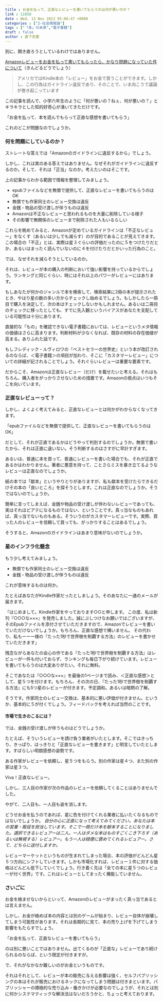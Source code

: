 ```yaml
---
title : お金を払って、正直なレビューを書いてもらうのは何が悪いのか？
link : 11858
date : Wed, 13 Nov 2013 05:06:47 +0000
categories : ["2-社会情報論"]
tags : ["「本」の未来","電子書籍"]
draft : false
author : 倉下忠憲
---
```


別に、開き直ろうとしているわけではありません。

<a href="http://kindou.info/21155.html" target="_blank">Amazonレビューをお金を払って書いてもらったら、かなり問題になっていた件について</a>（きんどるどうでしょう）

<blockquote>
アメリカではKindle本の「レビュー」をお金で買うことができます。しかし、この行為はガイドライン違反であり、そのことで、いま向こうで議論が巻き起こっています
</blockquote>

この記事を読んで、小学六年生のように「何が悪いの？ねぇ、何が悪いの？」とキラキラとした知的好奇心が湧いてきただけです。

「お金を払って、本を読んでもらって正直な感想を書いてもらう」

これのどこが問題なのでしょうか。

<H3>何を問題にしているのか？</H3>ストレートな答えでは「Amazonのガイドラインに違反するから」でしょう。

しかし、これは実のある答えではありません。なぜそれがガイドラインに違反するのか。そして、それは「正当」なのか。考えたいのはそこです。

上の記事からわかる範囲で情報を整理してみましょう。

<ul>
	<li>epubファイルなどを無償で提供して、正直なレビューを書いてもらうのはOK</li>
	<li>無償でも作家同士のレビュー交換は違反</li>
	<li>金銭・物品の受け渡しが伴うものは違反</li>
	<li>Amazonは不正なレビューと思われるものを大量に削除している様子</li>
	<li>その影響で無関係のレビューまで削除された人もいるらしい</li>
</ul>

これらを眺めてみると、Amazonが定めているガイドラインは「不正なレビュー」をなくす（あるいは少しでも減らす）のが目的であることが見えてきます。この場合の「不正」とは、実際は星３ぐらいの評価だったのに５をつけたりだとか、あるいはまったく読んでいないのに４を付けたりだとかいった行為のこと。

では、なぜそれを減らそうとしているのか。

それは、レビューが本の購入の判断において強い影響を持っているからでしょう。ランキングと同じぐらい、時にはそれ以上のパワーがレビューにはあります。

もしあなたが何かのジャンルで本を検索して、検索結果に2冊の本が提示されたとき、やはり星の数の多い方からチェックし始めるでしょう。もしかしたら一冊目で購入を決定して、次の本はチェックしないかもしれません。あるいは二冊目のチェックに移ったとしても、すでに先入観というバイアスがあなたを支配している可能性は十分にあります。

直接的な「もの」を確認できない電子書籍においては、レビューというメタ情報の価値はさらに高まります。判断材料が少なくなれば、既存の材料の存在価値が高まる。ありふれた話です。

もしフレディック・ルヴィロワの『ベストセラーの世界史』という本が改訂されるのならば、＜電子書籍＞の項目が加わり、そこに「カスタマーレビュー」についての詳細が記されることでしょう。それぐらいレビューは重要な要素です。

だからこそ、Amazonは正直なレビュー（だけ）を載せたいと考える。それはもちろん、購入者をがっかりさせないための措置です。Amazonの視点はいつもそこを向いています。

<H3>正直なレビューって？</H3>しかし、よくよく考えてみると、正直なレビューとは何かがわからなくなってきます。

「epubファイルなどを無償で提供して、正直なレビューを書いてもらうのはOK」

だとして、それが正直であるかはどうやって判別するのでしょうか。無償で書いたから、それは正直に違いない。そう判断するのはさすがに早計すぎます。

あるいは、普通に本を買って、普通にレビューを書いた場合でも、それが正直であるかはわかりません。著者に悪意を持って、ことさらミスを暴き立てるようなレビューは正直なのでしょうか。

紙の本では「献本」というやりとりがありますが、私も献本を受けたらできるだけその本の「良いところ」を探そうとします。これは正直なのでしょうか。そうではないのでしょうか。

簡単に言ってしまえば、金銭や物品の受け渡しが伴わないレビューであっても、実はそれほどアテになるものではない、ということです。真っ当なものもあれば、真っ当でないものもある。そういうのがカスタマーレビューです。実際、買った人のレビューを信頼して買っても、がっかりすることはあるでしょう。

そうすると、Amazonのガイドラインはあまり意味がないのでしょうか。

<H3>星のインフラ化懸念</H3>もう少し考えてみましょう。

<ul>
	<li>無償でも作家同士のレビュー交換は違反</li>
	<li>金銭・物品の受け渡しが伴うものは違反</li>
</ul>

これが意味するものは何か。

たとえばあなたがKindle作家だったとしましょう。そのあなたに一通のメールが届きます。

「はじめまして。Kindle作家をやっております○○と申します。
この度、私は新刊『○○○な×××』を発売しました。誠にぶしつけなお願いではございますが、そのEpubファイルを添付させていただきますので、Amazonでレビューを書いていただけないでしょうか。もちろん、正直な感想で構いません。
その代わり、私もーーー様の『たった1秒で世界樹を制覇する方法』のレビューを書かせていただきます」

残念ながらあなたの会心の作である『たった1秒で世界樹を制覇する方法』はレビューが一件も付いておらず、ランキングも毎日下がり続けています。レビューを書いてもらうのは大変ありがたい。それに無料。

そこであなたは『○○○な×××』を最後の1ページまで読み、＜正直な感想＞として、星５つを付けます。もちろん、その次の日、『たった1秒で世界樹を制覇する方法』にも5つ星のレビューが付きます。予定調和。あるいは暗黙の了解。

そうです。作家同士のレビュー交換は、基本的に悪い評価が付きません。というか、基本的に５が付くでしょう。フィードバックを考えれば当然のことです。

<H4>市場で生きのこるには？</H4>では、金銭の受け渡しが伴うものはどうでしょうか。

たとえば、そういうレビューを請け負う業者がいたとします。そこではきっちり、きっぱり、はっきりと「正直なレビューを書きます」と明言していたとします。すばらしい明朗感想の姿勢です。

ある作家がレビューを依頼し、星５つをもらう。別の作家は星４つ、また別の作家は星３つ。

Viva！正直なレビュー。

しかし、三人目の作家が次の作品のレビューを依頼してくることはありませんでした。

やがて、二人目も、一人目も姿を消します。

どうせお金を払うのであれば、星に色を付けてくれる業者に払いたくなるものではないでしょうか。
<em>
自分の心に正直になって考えてみてください。あなたは本の営業・販促を担当しています。そこで一冊だけ本を献本することになりました。選択できるレビュアーは二人。一人はダメな本はものすごくこき下ろす（あるいは無視する）レビュアー。もう一人は穏便に褒めてくれるレビュアー。さて、どちらに送付しますか。</em>

レビューマーケットというものが生まれてしまった場合、本の評価がどんどん星５つ方向にシフトしていきます。しかも市場化すれば、レビュー１件に対する価格はどんどん低下していくでしょう。行き着く先は「全ての本に星５つのレビューが付く世界」です。これはレビューとしてまったく機能していません。

<H3>さいごに</H3>お金を絡ませないからといって、Amazonのレビューがまったく真っ当であるとは言えません。

しかし、お金が絡めば本の内容とは別のゲームが始まり、レビュー自体が崩壊してしまう可能性があります。それは長期的に見て、本の売り上げを下げてしまう影響をもたらすでしょう。

「お金を払って、正直なレビューを書いてもらう」

のは別に悪いことではありません。出てくるのが「正直な」レビューであり続けられるのならば、という限定が付きますが。

で、それがなかなか難しいのがお金というものです。

それはそれとして、レビューが本の販売に与える影響は強く、セルフパブリッシングの本はそれが販売におけるネックになってしまう問題は付きまといます。パブリッシャーの積極的な売り込み・働きかけが必要なのでしょうが、それとは別に何かシステマティックな解決法はないだろうかと、ちょっと考えております。
